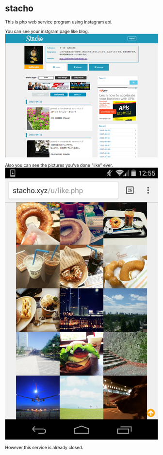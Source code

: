 # stacho
This is php web service program using Instagram api.

You can see your instgram page like blog.
![stacho](https://github.com/simplestreet/stacho/blob/master/CEiYALDUIAAq13w.png%20large.png)


Also you can see the pictures you've done "like" ever.
![stacho](https://github.com/simplestreet/stacho/blob/master/CEiY1G3UgAAt4vH.png)

However,this service is already closed.
